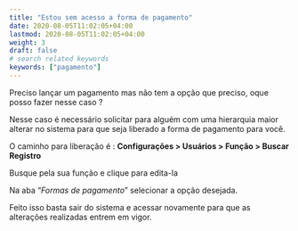 ```yaml
---
title: "Estou sem acesso a forma de pagamento"
date: 2020-08-05T11:02:05+04:00
lastmod: 2020-08-05T11:02:05+04:00
weight: 3
draft: false
# search related keywords
keywords: ["pagamento"]
---
```


Preciso lançar um pagamento mas não tem a opção que preciso, oque posso fazer nesse caso ?

Nesse caso é necessário solicitar para alguém com uma hierarquia maior alterar no sistema para que seja liberado a forma de pagamento para você.

O caminho para liberação é : __Configurações > Usuários > Função > Buscar Registro__

Busque pela sua função e clique para edita-la

Na aba “_Formas de pagamento_” selecionar a opção desejada.

Feito isso basta sair do sistema e acessar novamente para que as alterações realizadas entrem em vigor.
